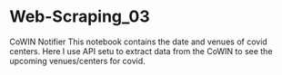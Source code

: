 # Web-Scraping_03
CoWIN Notifier 
This notebook contains the date and venues of covid centers. Here I use API setu to extract data from the CoWIN to see the upcoming venues/centers for covid. 
